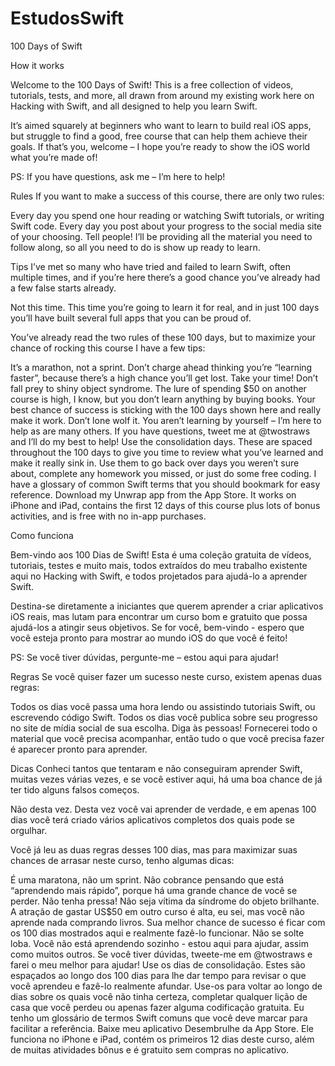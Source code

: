 # EstudosSwift

100 Days of Swift

How it works

Welcome to the 100 Days of Swift! This is a free collection of videos, tutorials, tests, and more, all drawn from around my existing work here on Hacking with Swift, and all designed to help you learn Swift.

It’s aimed squarely at beginners who want to learn to build real iOS apps, but struggle to find a good, free course that can help them achieve their goals. If that’s you, welcome – I hope you’re ready to show the iOS world what you’re made of!

PS: If you have questions, ask me – I’m here to help!

Rules
If you want to make a success of this course, there are only two rules:

Every day you spend one hour reading or watching Swift tutorials, or writing Swift code.
Every day you post about your progress to the social media site of your choosing. Tell people!
I’ll be providing all the material you need to follow along, so all you need to do is show up ready to learn.


Tips
I’ve met so many who have tried and failed to learn Swift, often multiple times, and if you’re here there’s a good chance you’ve already had a few false starts already.

Not this time. This time you’re going to learn it for real, and in just 100 days you’ll have built several full apps that you can be proud of.

You’ve already read the two rules of these 100 days, but to maximize your chance of rocking this course I have a few tips:

It’s a marathon, not a sprint. Don’t charge ahead thinking you’re “learning faster”, because there’s a high chance you’ll get lost. Take your time!
Don’t fall prey to shiny object syndrome. The lure of spending $50 on another course is high, I know, but you don’t learn anything by buying books. Your best chance of success is sticking with the 100 days shown here and really make it work.
Don’t lone wolf it. You aren’t learning by yourself – I’m here to help as are many others. If you have questions, tweet me at @twostraws and I’ll do my best to help!
Use the consolidation days. These are spaced throughout the 100 days to give you time to review what you’ve learned and make it really sink in. Use them to go back over days you weren’t sure about, complete any homework you missed, or just do some free coding.
I have a glossary of common Swift terms that you should bookmark for easy reference.
Download my Unwrap app from the App Store. It works on iPhone and iPad, contains the first 12 days of this course plus lots of bonus activities, and is free with no in-app purchases.







Como funciona

Bem-vindo aos 100 Dias de Swift! Esta é uma coleção gratuita de vídeos, tutoriais, testes e muito mais, todos extraídos do meu trabalho existente aqui no Hacking with Swift, e todos projetados para ajudá-lo a aprender Swift.

Destina-se diretamente a iniciantes que querem aprender a criar aplicativos iOS reais, mas lutam para encontrar um curso bom e gratuito que possa ajudá-los a atingir seus objetivos. Se for você, bem-vindo - espero que você esteja pronto para mostrar ao mundo iOS do que você é feito!

PS: Se você tiver dúvidas, pergunte-me – estou aqui para ajudar!

 

Regras
Se você quiser fazer um sucesso neste curso, existem apenas duas regras:

Todos os dias você passa uma hora lendo ou assistindo tutoriais Swift, ou escrevendo código Swift.
Todos os dias você publica sobre seu progresso no site de mídia social de sua escolha. Diga às pessoas!
Fornecerei todo o material que você precisa acompanhar, então tudo o que você precisa fazer é aparecer pronto para aprender.

 

Dicas
Conheci tantos que tentaram e não conseguiram aprender Swift, muitas vezes várias vezes, e se você estiver aqui, há uma boa chance de já ter tido alguns falsos começos.

Não desta vez. Desta vez você vai aprender de verdade, e em apenas 100 dias você terá criado vários aplicativos completos dos quais pode se orgulhar.

Você já leu as duas regras desses 100 dias, mas para maximizar suas chances de arrasar neste curso, tenho algumas dicas:

É uma maratona, não um sprint. Não cobrance pensando que está “aprendendo mais rápido”, porque há uma grande chance de você se perder. Não tenha pressa!
Não seja vítima da síndrome do objeto brilhante. A atração de gastar US$50 em outro curso é alta, eu sei, mas você não aprende nada comprando livros. Sua melhor chance de sucesso é ficar com os 100 dias mostrados aqui e realmente fazê-lo funcionar.
Não se solte loba. Você não está aprendendo sozinho - estou aqui para ajudar, assim como muitos outros. Se você tiver dúvidas, tweete-me em @twostraws e farei o meu melhor para ajudar!
Use os dias de consolidação. Estes são espaçados ao longo dos 100 dias para lhe dar tempo para revisar o que você aprendeu e fazê-lo realmente afundar. Use-os para voltar ao longo de dias sobre os quais você não tinha certeza, completar qualquer lição de casa que você perdeu ou apenas fazer alguma codificação gratuita.
Eu tenho um glossário de termos Swift comuns que você deve marcar para facilitar a referência.
Baixe meu aplicativo Desembrulhe da App Store. Ele funciona no iPhone e iPad, contém os primeiros 12 dias deste curso, além de muitas atividades bônus e é gratuito sem compras no aplicativo.
